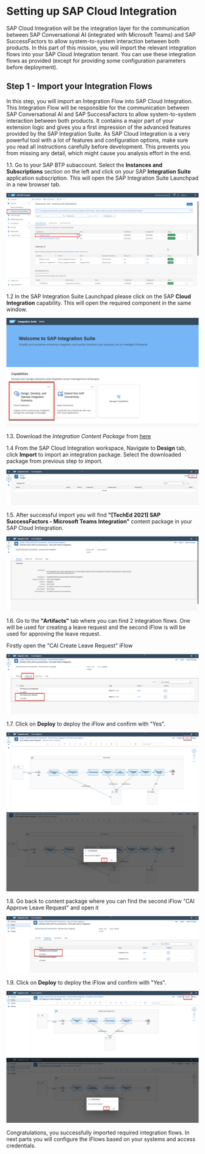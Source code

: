 # Setting up SAP Cloud Integration

SAP Cloud Integration will be the integration layer for the communication between SAP Conversational AI (integrated with Microsoft Teams) and SAP SuccessFactors to allow system-to-system interaction between both products. In this part of this mission, you will import the relevant integration flows into your SAP Cloud Integration tenant. You can use these integration flows as provided (except for providing some configuration parameters before deployment).

## Step 1 - Import your Integration Flows
In this step, you will import an Integration Flow into SAP Cloud Integration. This Integration Flow will be responsible for the communication between SAP Conversational AI and SAP SuccessFactors to allow system-to-system interaction between both products. It contains a major part of your extension logic and gives you a first impression of the advanced features provided by the SAP Integration Suite. As SAP Cloud Integration is a very powerful tool with a lot of features and configuration options, make sure you read all instructions carefully before development. This prevents you from missing any detail, which might cause you analysis effort in the end.

1.1. Go to your SAP BTP subaccount. Select the **Instances and Subscriptions** section on the left and click on your SAP **Integration Suite** application subscription. This will open the SAP Integration Suite Launchpad in a new browser tab.

![Open Cloud Integration](./images/cif_0010.png) 


1.2 In the SAP Integration Suite Launchpad please click on the SAP **Cloud Integration** capability. This will open the required component in the same window.

![Open Cloud Integration](./images/cif_0020.png) 

1.3. Download the *Integration Content Package* from [here](https://github.com/SAP-samples/btp-extend-workflow-cai-msteams/blob/advance-scope/Part1-CloudIntegration/files/integrationcontent.zip)


1.4 From the SAP Cloud Integration workspace, Navigate to **Design** tab, click **Import** to import an integration package. Select the downloaded package from previous step to import.

![Import iFlow](./images/cif_0040.png) 

1.5. After successful import you will find **"[TechEd 2021] SAP SuccessFactors - Microsoft Teams Integration"** content package in your SAP Cloud Integration.

![Import iFlow](./images/cif_0050.png) 

1.6. Go to the  **"Artifacts"** tab where you can find 2 integration flows. One will be used for creating a leave request and the second iFlow is will be used for approving the leave request.

Firstly open the "CAI Create Leave Request" iFlow

![CAI Create Leave Request](./images/cif_0060.png) 


1.7. Click on **Deploy** to deploy the iFlow and confirm with "Yes".

![Deploy the iFlow](./images/cif_0070.png) 
![Deploy the iFlow](./images/cif_0070_2.png) 

1.8. Go back to content package where you can find the second iFlow "CAI Approve Leave Request" and open it


![CAI Approve Leave Request](./images/cif_0080.png) 

1.9. Click on **Deploy** to deploy the iFlow and confirm with "Yes". 


![Deploy the iFlow](./images/cif_0090.png) 
![Deploy the iFlow](./images/cif_0090_2.png) 


Congratulations, you successfully imported required integration flows. In next parts you will configure the iFlows based on your systems and access credentials.
